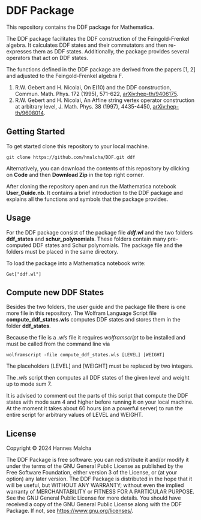 # DDF Package

This repository contains the DDF package for Mathematica.

The DDF package facilitates the DDF construction of the Feingold-Frenkel algebra.
It calculates DDF states and their commutators and then re-expresses them as DDF states.
Additionally, the package provides several operators that act on DDF states.

The functions defined in the DDF package are derived from the papers [1, 2] and adjusted to the Feingold-Frenkel algebra F.

1. R.W. Gebert and H. Nicolai, On E(10) and the DDF construction, Commun. Math. Phys. 172 (1995), 571-622, [arXiv:hep-th/9406175](https://arxiv.org/abs/hep-th/9406175).
2. R.W. Gebert and H. Nicolai, An Affine string vertex operator construction at arbitrary level, J. Math. Phys. 38 (1997), 4435-4450, [arXiv:hep-th/9608014](https://arxiv.org/abs/hep-th/9608014).

## Getting Started

To get started clone this repository to your local machine.

```
git clone https://github.com/hmalcha/DDF.git ddf
```

Alternatively, you can download the contents of this repository by clicking on **Code** and then **Download Zip** in the top right corner.

After cloning the repository open and run the Mathematica notebook **User_Guide.nb**. It contains a brief introduction to the DDF package and explains all the functions and symbols that the package provides.

## Usage

For the DDF package consist of the package file ***ddf.wl*** and the two folders **ddf_states** and **schur_polynomials**. These folders contain many pre-computed DDF states and Schur polynomials. The package file and the folders must be placed in the same directory.

To load the package into a Mathematica notebook write:

```
Get["ddf.wl"]
```

## Compute new DDF States

Besides the two folders, the user guide and the package file there is one more file in this repository. The Wolfram Language Script file **compute_ddf_states.wls** computes DDF states and stores them in the folder **ddf_states**.

Because the file is a *.wls* file it requires *wolframscript* to be installed and must be called from the command line via

```
wolframscript -file compute_ddf_states.wls [LEVEL] [WEIGHT]
```

The placeholders [LEVEL] and [WEIGHT] must be replaced by two integers.

The *.wls* script then computes all DDF states of the given level and weight up to mode sum 7.

It is advised to comment out the parts of this script that compute the DDF states with mode sum 4 and higher before running it on your local machine. At the moment it takes about 60 hours (on a powerful server) to run the entire script for arbitrary values of LEVEL and WEIGHT.

## License
Copyright © 2024 Hannes Malcha

The DDF Package is free software: you can redistribute it and/or modify it under the terms of the GNU General Public License as published by the Free Software Foundation, either version 3 of the License, or (at your option) any later version.
The DDF Package is distributed in the hope that it will be useful, but WITHOUT ANY WARRANTY; without even the implied warranty of MERCHANTABILITY or FITNESS FOR A PARTICULAR PURPOSE. See the GNU General Public License for more details.
You should have received a copy of the GNU General Public License along with the DDF Package. If not, see https://www.gnu.org/licenses/.

